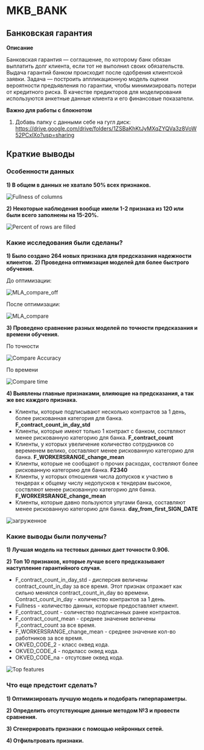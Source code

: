 # MKB_BANK

## **Банковская гарантия**

**Описание**

Банковская гарантия — соглашение, по которому банк обязан выплатить долг клиента, если тот не выполнил своих обязательств. Выдача гарантий банком происходит после одобрения клиентской заявки.
Задача — построить аппликационную модель оценки вероятности предъявления по гарантии, чтобы минимизировать потери от кредитного риска. В качестве предикторов для моделирования используются анкетные данные клиента и его финансовые показатели.

**Важно для работы с блокнотом**

1. Добавь папку с данными себе на гугл диск:
https://drive.google.com/drive/folders/1ZSBaKhKtJyMXqZYQVa3z8VoW52PCxlXo?usp=sharing

## **Краткие выводы**

### **Особенности данных**

**1) В общем в данных не хватало 50% всех признаков.**

![Fullness of columns](https://user-images.githubusercontent.com/73111855/150682262-eb8bb886-b70b-4318-96e7-2b35c8fbb818.png)


**2) Некоторые наблюдения вообще имели 1-2 признака из 120 или были всего заполнены на 15-20%.**

![Percent of rows are filled](https://user-images.githubusercontent.com/73111855/150682271-0ab1e063-042c-47cb-b347-2cff75f08c17.png)


### **Какие исследования были сделаны?**

**1) Было создано 264 новых признака для предсказания надежности клиентов.**
**2) Проведена оптимизация моделей для более быстрого обучения.**

До оптимизации:

![MLA_compare_off](https://user-images.githubusercontent.com/73111855/150682220-a01bc956-0223-47eb-b200-a631ac2a9826.png)


После оптимизации:

![MLA_compare](https://user-images.githubusercontent.com/73111855/150682240-5250300f-932e-4cc2-b9b4-1131c253ebcb.png)


**3) Проведено сравнение разных моделей по точности предсказания и времени обучения.**

По точности

![Compare Accuracy](https://user-images.githubusercontent.com/73111855/150683152-94b44b07-64f4-496e-8deb-0b06b3bbbaf0.png)


По времени

![Compare time](https://user-images.githubusercontent.com/73111855/150683155-8c0614d2-5749-4ce3-bae5-9a14db9ee7d9.png)


**4) Выявлены главные признаками, влияющие на предсказания, а так же вес каждого признака.**

- Клиенты, которые подписывают несколько контрактов за 1 день, более рискованная категория для банка. **F_contract_count_in_day_std**
- Клиенты, которые имеют только 1 контракт с банком, соствляют менее рискованную категорию для банка. **F_contract_count**
- Клиенты, у которых увеличение количество сотрудников со веременем велико, составляют менее рискованную категорию для банка. **F_WORKERSRANGE_change_mean**
- Клиенты, которые не сообщают о прочих расходах, соствляют более рискованную категорию для банка. **F2340**
- Клиенты, у которых отношения числа допусков к участию в тендерах к общему числу недопусков к тендерам высокое, соствляют менее рискованную категорию для банка. **F_WORKERSRANGE_change_mean**
- Клиенты, которые давно пользуются улугами банка, составляют менее рискованную категорию для банка. **day_from_first_SIGN_DATE**


![загруженное](https://user-images.githubusercontent.com/73111855/150683218-54e1d283-c949-4454-8ab5-5e2bc52781e5.png)


### **Какие выводы были получены?**

**1) Лучшая модель на тестовых данных дает точности 0.906.**

**2) Топ 10 признаков, которые лучше всего предсказывают наступление гарантийного случая.**

- F_contract_count_in_day_std - дисперсия величены contract_count_in_day за все время. Этот признак отражает как сильно менялся contract_count_in_day во времени. Сontract_count_in_day - количество контрактов за 1 день.
- Fullness - количество данных, которые предоставляет клиент.
- F_contract_count - соличество подписанных ранее контрактов.
- F_contract_count_mean - среднее значение величены F_contract_count за все время.
- F_WORKERSRANGE_change_mean - среднее значение кол-во работников за все время.
- OKVED_CODE_2 - класс оквед кода.
- OKVED_CODE_4 - подкласс оквед кода.
- OKVED_CODE_na - отсутсвие оквед кода.

![Top features](https://user-images.githubusercontent.com/73111855/150682281-68a9ac8c-8e41-4118-9371-659f06b37519.png)


### **Что еще предстоит сделать?**

**1) Оптимизировать лучшую модель и подобрать гиперпараметры.**

**2) Определить отсутствующие данные методом №3 и провести сравнения.**

**3) Сгенерировать признаки с помощью нейронных сетей.**

**4) Отфильтровать признаки.**


